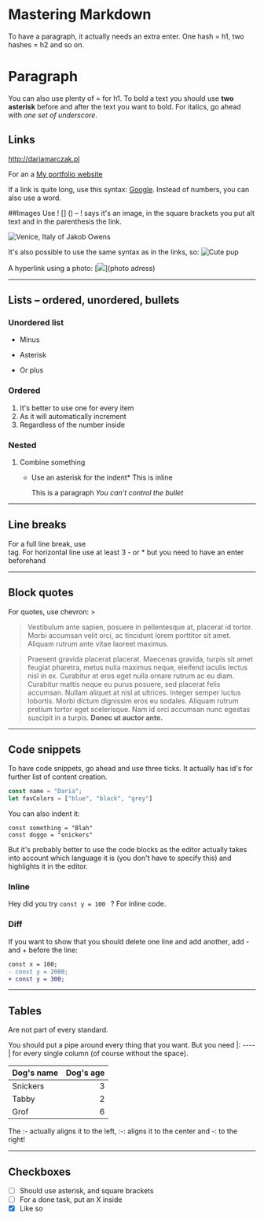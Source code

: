 # Mastering Markdown
To have a paragraph, it actually needs an extra enter. One hash = h1, two hashes = h2 and so on.

Paragraph
========
You can also use plenty of = for h1.
To bold a text you should use **two asterisk** before and after the text you want to bold. For italics, go ahead with _one set of underscore_. 

## Links
<http://dariamarczak.pl>

For an a [My portfolio website](http://dariamarczak.pl)

If a link is quite long, use this syntax: [Google][1]. Instead of numbers, you can also use a word.

[1]: http://google.com

##Images
Use ! [] () – ! says it's an image, in the square brackets you put alt text and in the parenthesis the link.

![Venice, Italy of Jakob Owens](https://images.unsplash.com/photo-1530251985675-fa6a8ceb0d63?ixlib=rb-0.3.5&ixid=eyJhcHBfaWQiOjEyMDd9&s=1150efa56cbc04d298af7f28334ab205&auto=format&fit=crop&w=1050&q=80 "This is the tooltip")

It's also possible to use the same syntax as in the links, so: ![Cute pup][pup]

[pup]: https://images.unsplash.com/photo-1518717758536-85ae29035b6d?ixlib=rb-0.3.5&ixid=eyJhcHBfaWQiOjEyMDd9&s=58321e04954daa3a0e2d3b1dc2a927da&auto=format&fit=crop&w=1050&q=80

A hyperlink using a photo: [![](address)](photo adress)

---

## Lists – ordered, unordered, bullets

### Unordered list
- Minus
* Asterisk
+ Or plus

### Ordered
1. It's better to use one for every item
1. As it will automatically increment
1. Regardless of the number inside

### Nested
1. Combine something
    * Use an asterisk for the indent*
        This is inline

        This is a paragraph
        *You can't control the bullet*

---

## Line breaks
For a full line break, use <br> tag.
For horizontal line use at least 3 - or * but you need to have an enter beforehand 

---

## Block quotes
For quotes, use chevron: >

> Vestibulum ante sapien, posuere in pellentesque at, placerat id tortor. Morbi accumsan velit orci, ac tincidunt lorem porttitor sit amet. Aliquam rutrum ante vitae laoreet maximus. 

> Praesent gravida placerat placerat. Maecenas gravida, turpis sit amet feugiat pharetra, metus nulla maximus neque, eleifend iaculis lectus nisl in ex. Curabitur et eros eget nulla ornare rutrum ac eu diam. Curabitur mattis neque eu purus posuere, sed placerat felis accumsan. Nullam aliquet at nisl at ultrices. Integer semper luctus lobortis. Morbi dictum dignissim eros eu sodales. Aliquam rutrum pretium tortor eget scelerisque. Nam id orci accumsan nunc egestas suscipit in a turpis. 
> **Donec ut auctor ante.**

---

## Code snippets
To have code snippets, go ahead and use three ticks. It actually has id's for further list of content creation.

```javascript
const name = "Daria";
let favColors = ["blue", "black", "grey"]
```

You can also indent it:

    const something = "Blah"
    const doggo = "snickers"

But it's probably better to use the code blocks as the editor actually takes into account which language it is (you don't have to specify this) and highlights it in the editor.

### Inline 
Hey did you try `const y = 100 ` ? For inline code.

### Diff
If you want to show that you should delete one line and add another, add - and + before the line:

```diff
const x = 100;
- const y = 2000;
+ const y = 300;
```

---

## Tables
Are not part of every standard.

You should put a pipe around every thing that you want. But you need |: ----| for every single column (of course without the space).

| Dog's name | Dog's age |
|:-----------|----------:|
| Snickers   | 3         |
| Tabby      | 2         |
| Grof       | 6         |

The :- actually aligns it to the left, :-: aligns it to the center and -: to the right!

---

## Checkboxes
* [ ] Should use asterisk, and square brackets
* [ ] For a done task, put an X inside
* [x] Like so 